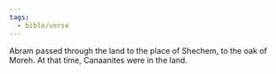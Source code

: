 ```yaml
---
tags:
  - bible/verse
---
```

Abram passed through the land to the place of Shechem, to the oak of Moreh. At that time, Canaanites were in the land.